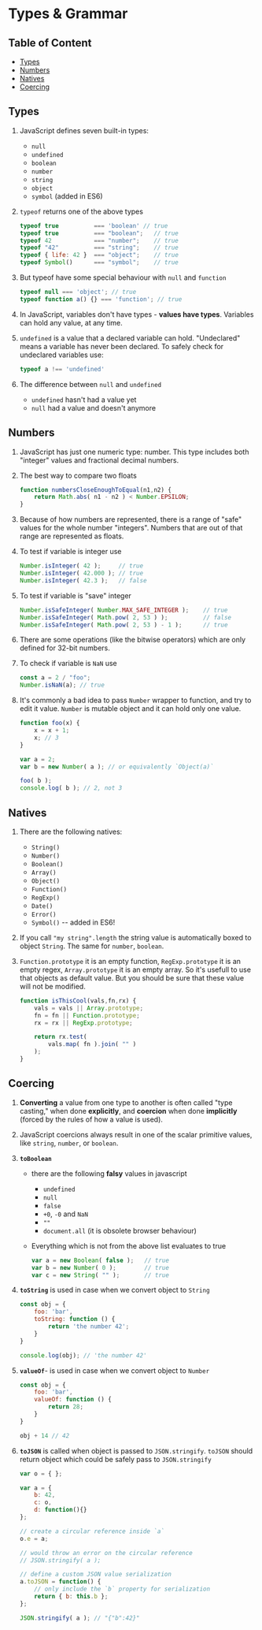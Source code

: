 # Types & Grammar

## Table of Content

* [Types](#types)
* [Numbers](#numbers)
* [Natives](#natives)
* [Coercing](#coercing)

## Types

1. JavaScript defines seven built-in types:
    * `null`
    * `undefined`
    * `boolean`
    * `number`
    * `string`
    * `object`
    * `symbol` (added in ES6)

2. `typeof` returns one of the above types

    ```javascript
    typeof true          === 'boolean' // true
    typeof true          === "boolean";   // true
    typeof 42            === "number";    // true
    typeof "42"          === "string";    // true
    typeof { life: 42 }  === "object";    // true
    typeof Symbol()      === "symbol";    // true
    ```

3. But typeof have some special behaviour with `null` and `function`

    ```javascript
    typeof null === 'object'; // true
    typeof function a() {} === 'function'; // true
    ```

4. In JavaScript, variables don't have types - **values have types**. Variables can hold any value, at any time.

5. `undefined` is a value that a declared variable can hold. "Undeclared" means a variable has never been declared. To safely check for undeclared variables use:

    ```javascript
    typeof a !== 'undefined'
    ```

6. The difference between `null` and `undefined`
    * `undefined` hasn't had a value yet
    * `null` had a value and doesn't anymore

## Numbers

1. JavaScript has just one numeric type: number. This type includes both "integer" values and fractional decimal numbers.

2. The best way to compare two floats

    ```javascript
    function numbersCloseEnoughToEqual(n1,n2) {
        return Math.abs( n1 - n2 ) < Number.EPSILON;
    }
    ```

3. Because of how numbers are represented, there is a range of "safe" values for the whole number "integers". Numbers that are out of that range are represented as floats.

4. To test if variable is integer use

    ```javascript
    Number.isInteger( 42 );     // true
    Number.isInteger( 42.000 ); // true
    Number.isInteger( 42.3 );   // false
    ```
5. To test if variable is "save" integer

    ```javascript
    Number.isSafeInteger( Number.MAX_SAFE_INTEGER );    // true
    Number.isSafeInteger( Math.pow( 2, 53 ) );          // false
    Number.isSafeInteger( Math.pow( 2, 53 ) - 1 );      // true
    ```

6. There are some operations (like the bitwise operators) which are only defined for 32-bit numbers.

7. To check if variable is `NaN` use

    ```javascript
    const a = 2 / "foo";
    Number.isNaN(a); // true
    ```

8. It's commonly a bad idea to pass `Number` wrapper to function, and try to edit it value. `Number` is mutable object and it can hold only one value.

    ```javascript
    function foo(x) {
        x = x + 1;
        x; // 3
    }

    var a = 2;
    var b = new Number( a ); // or equivalently `Object(a)`

    foo( b );
    console.log( b ); // 2, not 3
    ```

## Natives

1. There are the following natives:
    * `String()`
    * `Number()`
    * `Boolean()`
    * `Array()`
    * `Object()`
    * `Function()`
    * `RegExp()`
    * `Date()`
    * `Error()`
    * `Symbol()` -- added in ES6!

2. If you call `"my string".length` the string value is automatically boxed to object `String`. The same for `number`, `boolean`.

3. `Function.prototype` it is an empty function, `RegExp.prototype` it is an empty regex, `Array.prototype` it is an empty array. So it's usefull to use that objects as default value. But you should be sure that these value will not be modified.

    ```javascript
    function isThisCool(vals,fn,rx) {
        vals = vals || Array.prototype;
        fn = fn || Function.prototype;
        rx = rx || RegExp.prototype;

        return rx.test(
            vals.map( fn ).join( "" )
        );
    }
    ```

## Coercing

1. **Converting** a value from one type to another is often called "type casting," when done **explicitly**, and **coercion** when done **implicitly** (forced by the rules of how a value is used).

2. JavaScript coercions always result in one of the scalar primitive values, like `string`, `number`, or `boolean`.

6. **`toBoolean`**

    * there are the following **falsy** values in javascript
        * `undefined`
        * `null`
        * `false`
        * `+0`, `-0` and `NaN`
        * `""`
        * `document.all` (it is obsolete browser behaviour)

    * Everything which is not from the above list evaluates to true

        ```javascript
        var a = new Boolean( false );   // true
        var b = new Number( 0 );        // true
        var c = new String( "" );       // true
        ```

3. **`toString`** is used in case when we convert object to `String`

    ```javascript
    const obj = {
        foo: 'bar',
        toString: function () {
            return 'the number 42';
        }
    }

    console.log(obj); // 'the number 42'
    ```

4. **`valueOf`**- is used in case when we convert object to `Number`

    ```javascript
    const obj = {
        foo: 'bar',
        valueOf: function () {
            return 28;
        }
    }

    obj + 14 // 42
    ```

5. **`toJSON`** is called when object is passed to `JSON.stringify`. `toJSON` should return object which could be safely pass to `JSON.stringify`

    ```javascript
    var o = { };

    var a = {
        b: 42,
        c: o,
        d: function(){}
    };

    // create a circular reference inside `a`
    o.e = a;

    // would throw an error on the circular reference
    // JSON.stringify( a );

    // define a custom JSON value serialization
    a.toJSON = function() {
        // only include the `b` property for serialization
        return { b: this.b };
    };

    JSON.stringify( a ); // "{"b":42}"
    ```

